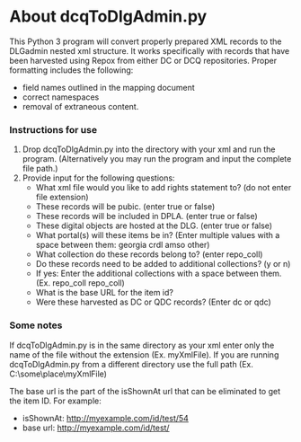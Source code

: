 # About dcqToDlgAdmin.py

This Python 3 program will convert properly prepared XML records to the DLGadmin nested xml structure. It works specifically with records that have been harvested using Repox from either DC or DCQ repositories. Proper formatting includes the following:

* field names outlined in the mapping document
* correct namespaces
* removal of extraneous content.

### Instructions for use
1. Drop dcqToDlgAdmin.py into the directory with your xml and run the program. (Alternatively you may run the program and input the complete file path.)
2. Provide input for the following questions:
   * What xml file would you like to add rights statement to? (do not enter file extension)
   * These records will be pubic. (enter true or false)
   * These records will be included in DPLA. (enter true or false)
   * These digital objects are hosted at the DLG. (enter true or false)
   * What portal(s) will these items be in? (Enter multiple values with a space between them: georgia crdl amso other)
   * What collection do these records belong to? (enter repo_coll)
   * Do these records need to be added to additional collections? (y or n)
    * If yes: Enter the additional collections with a space between them. (Ex. repo_coll repo_coll)
   * What is the base URL for the item id?
   * Were these harvested as DC or QDC records? (Enter dc or qdc)
   
### Some notes
If dcqToDlgAdmin.py is in the same directory as your xml enter only the name of the file without the extension (Ex. myXmlFile). If you are running dcqToDlgAdmin.py from a different directory use the full path (Ex. C:\some\place\myXmlFile)


The base url is the part of the isShownAt url that can be eliminated to get the item ID. For example:
   * isShownAt: http://myexample.com/id/test/54
   * base url: http://myexample.com/id/test/
